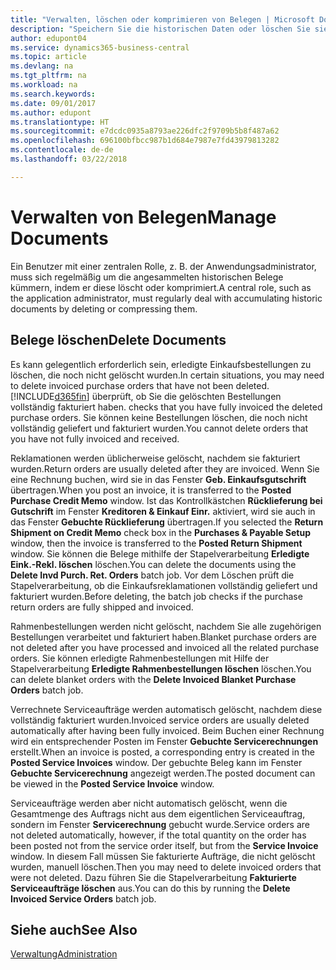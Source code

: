 ```yaml
---
title: "Verwalten, löschen oder komprimieren von Belegen | Microsoft Docs"
description: "Speichern Sie die historischen Daten oder löschen Sie sie."
author: edupont04
ms.service: dynamics365-business-central
ms.topic: article
ms.devlang: na
ms.tgt_pltfrm: na
ms.workload: na
ms.search.keywords: 
ms.date: 09/01/2017
ms.author: edupont
ms.translationtype: HT
ms.sourcegitcommit: e7dcdc0935a8793ae226dfc2f9709b5b8f487a62
ms.openlocfilehash: 696100bfbcc987b1d684e7987e7fd43979813282
ms.contentlocale: de-de
ms.lasthandoff: 03/22/2018

---
```

# <a name="manage-documents"></a><span data-ttu-id="13e1f-103">Verwalten von Belegen</span><span class="sxs-lookup"><span data-stu-id="13e1f-103">Manage Documents</span></span>
<span data-ttu-id="13e1f-104">Ein Benutzer mit einer zentralen Rolle, z. B. der Anwendungsadministrator, muss sich regelmäßig um die angesammelten historischen Belege kümmern, indem er diese löscht oder komprimiert.</span><span class="sxs-lookup"><span data-stu-id="13e1f-104">A central role, such as the application administrator, must regularly deal with accumulating historic documents by deleting or compressing them.</span></span>  

## <a name="delete-documents"></a><span data-ttu-id="13e1f-105">Belege löschen</span><span class="sxs-lookup"><span data-stu-id="13e1f-105">Delete Documents</span></span>
<span data-ttu-id="13e1f-106">Es kann gelegentlich erforderlich sein, erledigte Einkaufsbestellungen zu löschen, die noch nicht gelöscht wurden.</span><span class="sxs-lookup"><span data-stu-id="13e1f-106">In certain situations, you may need to delete invoiced purchase orders that have not been deleted.</span></span> [!INCLUDE[d365fin](includes/d365fin_md.md)]<span data-ttu-id="13e1f-107"> überprüft, ob Sie die gelöschten Bestellungen vollständig fakturiert haben.</span><span class="sxs-lookup"><span data-stu-id="13e1f-107"> checks that you have fully invoiced the deleted purchase orders.</span></span> <span data-ttu-id="13e1f-108">Sie können keine Bestellungen löschen, die noch nicht vollständig geliefert und fakturiert wurden.</span><span class="sxs-lookup"><span data-stu-id="13e1f-108">You cannot delete orders that you have not fully invoiced and received.</span></span>  

<span data-ttu-id="13e1f-109">Reklamationen werden üblicherweise gelöscht, nachdem sie fakturiert wurden.</span><span class="sxs-lookup"><span data-stu-id="13e1f-109">Return orders are usually deleted after they are invoiced.</span></span> <span data-ttu-id="13e1f-110">Wenn Sie eine Rechnung buchen, wird sie in das Fenster **Geb. Einkaufsgutschrift** übertragen.</span><span class="sxs-lookup"><span data-stu-id="13e1f-110">When you post an invoice, it is transferred to the **Posted Purchase Credit Memo** window.</span></span> <span data-ttu-id="13e1f-111">Ist das Kontrollkästchen **Rücklieferung bei Gutschrift** im Fenster **Kreditoren & Einkauf Einr.** aktiviert, wird sie auch in das Fenster **Gebuchte Rücklieferung** übertragen.</span><span class="sxs-lookup"><span data-stu-id="13e1f-111">If you selected the **Return Shipment on Credit Memo** check box in the **Purchases & Payable Setup** window, then the invoice is transferred to the **Posted Return Shipment** window.</span></span> <span data-ttu-id="13e1f-112">Sie können die Belege mithilfe der Stapelverarbeitung **Erledigte Eink.-Rekl. löschen** löschen.</span><span class="sxs-lookup"><span data-stu-id="13e1f-112">You can delete the documents using the **Delete Invd Purch. Ret. Orders** batch job.</span></span> <span data-ttu-id="13e1f-113">Vor dem Löschen prüft die Stapelverarbeitung, ob die Einkaufsreklamationen vollständig geliefert und fakturiert wurden.</span><span class="sxs-lookup"><span data-stu-id="13e1f-113">Before deleting, the batch job checks if the purchase return orders are fully shipped and invoiced.</span></span>  

<span data-ttu-id="13e1f-114">Rahmenbestellungen werden nicht gelöscht, nachdem Sie alle zugehörigen Bestellungen verarbeitet und fakturiert haben.</span><span class="sxs-lookup"><span data-stu-id="13e1f-114">Blanket purchase orders are not deleted after you have processed and invoiced all the related purchase orders.</span></span> <span data-ttu-id="13e1f-115">Sie können erledigte Rahmenbestellungen mit Hilfe der Stapelverarbeitung **Erledigte Rahmenbestellungen löschen** löschen.</span><span class="sxs-lookup"><span data-stu-id="13e1f-115">You can delete blanket orders with the **Delete Invoiced Blanket Purchase Orders** batch job.</span></span>  

<span data-ttu-id="13e1f-116">Verrechnete Serviceaufträge werden automatisch gelöscht, nachdem diese vollständig fakturiert wurden.</span><span class="sxs-lookup"><span data-stu-id="13e1f-116">Invoiced service orders are usually deleted automatically after having been fully invoiced.</span></span> <span data-ttu-id="13e1f-117">Beim Buchen einer Rechnung wird ein entsprechender Posten im Fenster **Gebuchte Servicerechnungen** erstellt.</span><span class="sxs-lookup"><span data-stu-id="13e1f-117">When an invoice is posted, a corresponding entry is created in the **Posted Service Invoices** window.</span></span> <span data-ttu-id="13e1f-118">Der gebuchte Beleg kann im Fenster **Gebuchte Servicerechnung** angezeigt werden.</span><span class="sxs-lookup"><span data-stu-id="13e1f-118">The posted document can be viewed in the **Posted Service Invoice** window.</span></span>  

<span data-ttu-id="13e1f-119">Serviceaufträge werden aber nicht automatisch gelöscht, wenn die Gesamtmenge des Auftrags nicht aus dem eigentlichen Serviceauftrag, sondern im Fenster **Servicerechnung** gebucht wurde.</span><span class="sxs-lookup"><span data-stu-id="13e1f-119">Service orders are not deleted automatically, however, if the total quantity on the order has been posted not from the service order itself, but from the **Service Invoice** window.</span></span> <span data-ttu-id="13e1f-120">In diesem Fall müssen Sie fakturierte Aufträge, die nicht gelöscht wurden, manuell löschen.</span><span class="sxs-lookup"><span data-stu-id="13e1f-120">Then you may need to delete invoiced orders that were not deleted.</span></span> <span data-ttu-id="13e1f-121">Dazu führen Sie die Stapelverarbeitung **Fakturierte Serviceaufträge löschen** aus.</span><span class="sxs-lookup"><span data-stu-id="13e1f-121">You can do this by running the **Delete Invoiced Service Orders** batch job.</span></span>  

## <a name="see-also"></a><span data-ttu-id="13e1f-122">Siehe auch</span><span class="sxs-lookup"><span data-stu-id="13e1f-122">See Also</span></span>  
[<span data-ttu-id="13e1f-123">Verwaltung</span><span class="sxs-lookup"><span data-stu-id="13e1f-123">Administration</span></span>](admin-setup-and-administration.md)  

